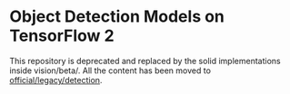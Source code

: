 # Object Detection Models on TensorFlow 2

This repository is deprecated and replaced by the solid
implementations inside vision/beta/. All the content has been moved to
[official/legacy/detection](https://github.com/tensorflow/models/tree/master/official/legacy/detection).

